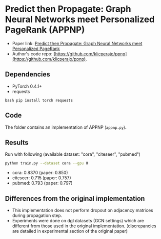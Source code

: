 Predict then Propagate: Graph Neural Networks meet Personalized PageRank (APPNP)
============

- Paper link: [Predict then Propagate: Graph Neural Networks meet Personalized PageRank](https://arxiv.org/abs/1810.05997)
- Author's code repo: [https://github.com/klicperajo/ppnp](https://github.com/klicperajo/ppnp). 

Dependencies
------------
- PyTorch 0.4.1+
- requests

``bash
pip install torch requests
``

Code
-----
The folder contains an implementation of APPNP (`appnp.py`).

Results
-------

Run with following (available dataset: "cora", "citeseer", "pubmed")
```bash
python train.py --dataset cora --gpu 0
```

* cora: 0.8370 (paper: 0.850)
* citeseer: 0.715 (paper: 0.757)
* pubmed: 0.793 (paper: 0.797)

Differences from the original implementation 
---------

- This implementation does not perform dropout on adjacency matrices  during propagation step.
- Experiments were done on dgl datasets (GCN settings) which are different from those used in the original implementation. (discrepancies are detailed in experimental section of the original paper)
